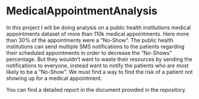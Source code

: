 # MedicalAppointmentAnalysis
In this project I will be doing analysis on a public health institutions medical appointments dataset of more than 110k medical appointments. Here more than 30% of the appointments were a “No-Show”. The public health institutions can send multiple SMS notifications to the patients regarding their scheduled appointments in order to decrease the “No-Shows” percentage. But they wouldn’t want to waste their resources by sending the notifications to everyone, instead want to notify the patients who are most likely to be a “No-Show”. We must find a way to find the risk of a patient not showing up for a medical appointment.

You can find a detailed report in the document provided in the repository.
